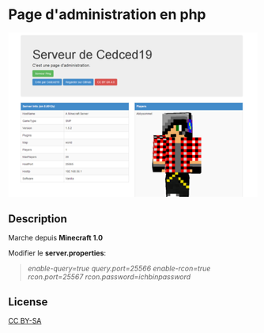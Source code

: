 # Page d'administration en php

![](demo.png)

## Description
Marche depuis **Minecraft 1.0**

Modifier le **server.properties**:

> *enable-query=true*
> *query.port=25566*
> *enable-rcon=true*
> *rcon.port=25567*
>*rcon.password=ichbinpassword*

## License
[CC BY-SA](http://creativecommons.org/licenses/by-sa/4.0/)
